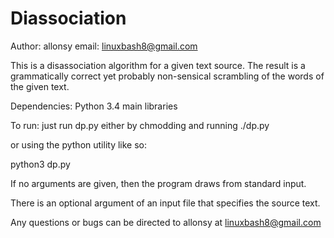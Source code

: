 Diassociation
=============

Author: allonsy
email: linuxbash8@gmail.com

This is a disassociation algorithm for a given text source. The result is a grammatically correct yet probably non-sensical scrambling of the words of the given text.

Dependencies:
Python 3.4 main libraries


To run: just run dp.py either by chmodding and running
./dp.py

or using the python utility like so:

python3 dp.py

If no arguments are given, then the program draws from standard input. 

There is an optional argument of an input file that specifies the source text.

Any questions or bugs can be directed to allonsy at linuxbash8@gmail.com
